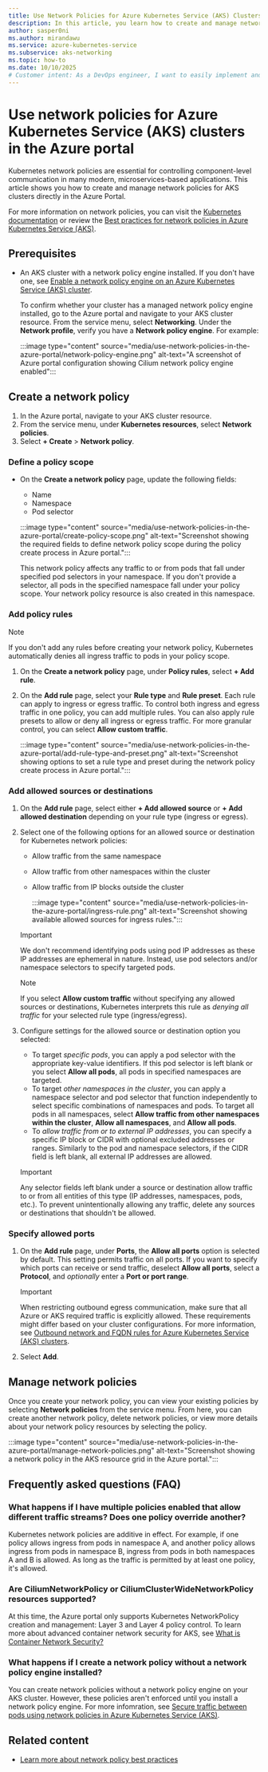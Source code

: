 ```yaml
---
title: Use Network Policies for Azure Kubernetes Service (AKS) Clusters in the Azure Portal
description: In this article, you learn how to create and manage network policies for AKS clusters in the Azure portal.
author: sasper0ni
ms.author: mirandawu
ms.service: azure-kubernetes-service
ms.subservice: aks-networking
ms.topic: how-to
ms.date: 10/10/2025
# Customer intent: As a DevOps engineer, I want to easily implement and manage network policies in Azure Kubernetes Service through the Azure Portal so that I can easily secure pod traffic and understand the impact of existing policies.
---
```


# Use network policies for Azure Kubernetes Service (AKS) clusters in the Azure portal

Kubernetes network policies are essential for controlling component-level communication in many modern, microservices-based applications. This article shows you how to create and manage network policies for AKS clusters directly in the Azure Portal.

For more information on network policies, you can visit the [Kubernetes documentation](https://kubernetes.io/docs/concepts/services-networking/network-policies/#networkpolicy-resource) or review the [Best practices for network policies in Azure Kubernetes Service (AKS)](./network-policy-best-practices.md).
## Prerequisites

- An AKS cluster with a network policy engine installed. If you don't have one, see [Enable a network policy engine on an Azure Kubernetes Service (AKS) cluster](./use-network-policies.md).

    To confirm whether your cluster has a managed network policy engine installed, go to the Azure portal and navigate to your AKS cluster resource. From the service menu, select **Networking**. Under the **Network profile**, verify you have a **Network policy engine**. For example:

    :::image type="content" source="media/use-network-policies-in-the-azure-portal/network-policy-engine.png" alt-text="A screenshot of Azure portal configuration showing Cilium network policy engine enabled":::

## Create a network policy

1. In the Azure portal, navigate to your AKS cluster resource.
1. From the service menu, under **Kubernetes resources**, select **Network policies**.
1. Select **+ Create** > **Network policy**.

### Define a policy scope

- On the **Create a network policy** page, update the following fields:

    - Name
    - Namespace
    - Pod selector

    :::image type="content" source="media/use-network-policies-in-the-azure-portal/create-policy-scope.png" alt-text="Screenshot showing the required fields to define network policy scope during the policy create process in Azure portal.":::

    This network policy affects any traffic to or from pods that fall under specified pod selectors in your namespace. If you don't provide a selector, all pods in the specified namespace fall under your policy scope. Your network policy resource is also created in this namespace.

### Add policy rules

> [!NOTE]
> If you don't add any rules before creating your network policy, Kubernetes automatically denies all ingress traffic to pods in your policy scope. 

1. On the **Create a network policy** page, under **Policy rules**, select **+ Add rule**.
1. On the **Add rule** page, select your **Rule type** and **Rule preset**. Each rule can apply to ingress or egress traffic. To control both ingress and egress traffic in one policy, you can add multiple rules. You can also apply rule presets to allow or deny all ingress or egress traffic. For more granular control, you can select **Allow custom traffic**.

    :::image type="content" source="media/use-network-policies-in-the-azure-portal/add-rule-type-and-preset.png" alt-text="Screenshot showing options to set a rule type and preset during the network policy create process in Azure portal.":::

### Add allowed sources or destinations

1. On the **Add rule** page, select either **+ Add allowed source** or **+ Add allowed destination** depending on your rule type (ingress or egress).
1. Select one of the following options for an allowed source or destination for Kubernetes network policies:

    - Allow traffic from the same namespace
    - Allow traffic from other namespaces within the cluster
    - Allow traffic from IP blocks outside the cluster

        :::image type="content" source="media/use-network-policies-in-the-azure-portal/ingress-rule.png" alt-text="Screenshot showing available allowed sources for ingress rules.":::

    > [!IMPORTANT]
    > We don't recommend identifying pods using pod IP addresses as these IP addresses are ephemeral in nature. Instead, use pod selectors and/or namespace selectors to specify targeted pods.

    > [!NOTE]
    > If you select **Allow custom traffic** without specifying any allowed sources or destinations, Kubernetes interprets this rule as _denying all traffic_ for your selected rule type (ingress/egress).

1. Configure settings for the allowed source or destination option you selected:

    - To target _specific pods_, you can apply a pod selector with the appropriate key-value identifiers. If this pod selector is left blank or you select **Allow all pods**, all pods in specified namespaces are targeted. 
    - To target _other namespaces in the cluster_, you can apply a namespace selector and pod selector that function independently to select specific combinations of namespaces and pods. To target all pods in all namespaces, select **Allow traffic from other namespaces within the cluster**, **Allow all namespaces**, and **Allow all pods**.
    - To _allow traffic from or to external IP addresses_, you can specify a specific IP block or CIDR with optional excluded addresses or ranges. Similarly to the pod and namespace selectors, if the CIDR field is left blank, all external IP addresses are allowed.

    > [!IMPORTANT]
    > Any selector fields left blank under a source or destination allow traffic to or from all entities of this type (IP addresses, namespaces, pods, etc.). To prevent unintentionally allowing any traffic, delete any sources or destinations that shouldn't be allowed.

### Specify allowed ports

1. On the **Add rule** page, under **Ports**, the **Allow all ports** option is selected by default. This setting permits traffic on all ports. If you want to specify which ports can receive or send traffic, deselect **Allow all ports**, select a **Protocol**, and _optionally_ enter a **Port or port range**. 

    > [!IMPORTANT]
    > When restricting outbound egress communication, make sure that all Azure or AKS required traffic is explicitly allowed. These requirements might differ based on your cluster configurations. For more information, see [Outbound network and FQDN rules for Azure Kubernetes Service (AKS) clusters](./outbound-rules-control-egress.md).

1. Select **Add**.

## Manage network policies

Once you create your network policy, you can view your existing policies by selecting **Network policies** from the service menu. From here, you can create another network policy, delete network policies, or view more details about your network policy resources by selecting the policy.

:::image type="content" source="media/use-network-policies-in-the-azure-portal/manage-network-policies.png" alt-text="Screenshot showing a network policy in the AKS resource grid in the Azure portal.":::

## Frequently asked questions (FAQ)

### What happens if I have multiple policies enabled that allow different traffic streams? Does one policy override another?

Kubernetes network policies are additive in effect. For example, if one policy allows ingress from pods in namespace A, and another policy allows ingress from pods in namespace B, ingress from pods in both namespaces A and B is allowed. As long as the traffic is permitted by at least one policy, it's allowed.

### Are CiliumNetworkPolicy or CiliumClusterWideNetworkPolicy resources supported?

At this time, the Azure portal only supports Kubernetes NetworkPolicy creation and management: Layer 3 and Layer 4 policy control. To learn more about advanced container network security for AKS, see [What is Container Network Security?](./container-network-security-concepts.md)

### What happens if I create a network policy without a network policy engine installed?

You can create network policies without a network policy engine on your AKS cluster. However, these policies aren't enforced until you install a network policy engine. For more infomration, see [Secure traffic between pods using network policies in Azure Kubernetes Service (AKS)](./use-network-policies.md).

## Related content

- [Learn more about network policy best practices](./network-policy-best-practices.md)

